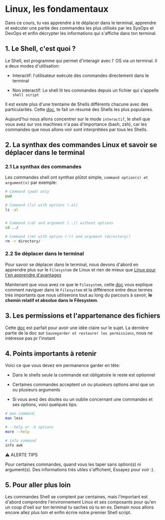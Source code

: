 # Linux, les fondamentaux
Dans ce cours, tu vas apprendre à te déplacer dans le terminal, apprendre et exécuter une partie des commandes les plus utilisés par les SysOps et DevOps et enfin décrypter les informations qui s'affiche dans ton terminal.


## 1. Le Shell, c'est quoi ?

Le Shell, est programme qui permet d'interagir avec l' OS via un terminal. Il a deux modes d'utilisation:

- Interactif: l'utilisateur exécute des commandes directement dans le terminal


- Non interactif: Le shell lit tes commandes depuis un fichier qui s'appelle `shell script`

 Il est existe plus d'une trentaine de Shells différents chacune avec des particularités. Cette [doc](https://www.journaldev.com/39194/different-types-of-shells-in-linux), te fait un résumé des Shells les plus populaires.


Aujourd'hui nous allons concentrer sur le mode `interactif`, le shell que vous avez sur vos machines n'a pas d'importance (bash, zsh), car les commandes que nous allons voir sont interprétées par tous les Shells.


## 2. La synthax des commandes Linux et savoir se déplacer dans le terminal

### 2.1 La synthax des commandes
Les commandes shell ont synthax plûtot simple, `command option(s) et argument(s)` par exemple:

```sh
# Command (pwd) only
pwd

# Command (ls) with options (-al)
ls -al


# Command (cd) and argument (../) without options
cd ../

# Command (rm) with option (-r) and argument (directory/)
rm -r directory/
```


### 2.2 Se déplacer dans le terminal

Pour savoir se déplacer dans le terminal, nous devons d'abord en apprendre plus sur le `Filesystem` de Linux et rien de mieux que [Linux pour t'en apprendre d'avantages](https://www.linux.com/training-tutorials/linux-filesystem-explained/)

Maintenant que vous avez ce que le `Filesystem`, cette [doc](https://www.redhat.com/sysadmin/navigating-linux-filesystem) vous explique comment naviguer dans le `Filesystem` et la différence entre deux termes très importants que nous utiliserons tout au long du parcours à savoir, **le chemin relatif et absolue dans le Filesystem**. 


## 3. Les permissions et l'appartenance des fichiers

Cette [doc](https://www.linuxtricks.fr/wiki/droits-sous-linux-utilisateurs-groupes-permissions) est parfait pour avoir une idée claire sur le sujet. La dernière partie de la doc sur `Sauvegarder et restaurer les permissions`, nous ne intéresse pas pr l'instant


## 4. Points importants à retenir

Voici ce que vous devez em permanence garder en tête:
- Dans le shells seule la commande est obligatoire le reste est optionnel
- Certaines commandes acceptent un ou plusieurs options ainsi que un ou plusieurs arguments

- Si vous avez des doutes ou un oublie concernant une commandes et ses options, voici quelques tips.

```sh
# man command,
man less

# --help or -h options
more --help

# info command
info awk
```

⚠️ ALERTE TIPS

Pour certaines commandes, quand vous les taper sans option(s) ni argument(s). Des informations très utiles s'affichent, Essayez pour voir :).

## 5. Pour aller plus loin

Les commandes Shell se comptent par centaines, mais l'important est d'abord comprendre l'environnement Linux et ses composants pour qu'en un coup d'oeil sur ton terminal tu saches où tu en es. Demain nous allons encore allez plus loin et enfin écrire notre premier Shell script.
